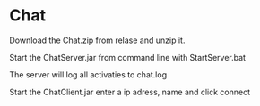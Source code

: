 # Chat

Download the Chat.zip from relase and unzip it.

Start the ChatServer.jar from command line with StartServer.bat

The server will log all activaties to chat.log

Start the ChatClient.jar enter a ip adress, name and click connect
